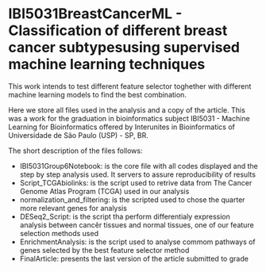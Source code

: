 # IBI5031BreastCancerML - Classification of different breast cancer subtypesusing supervised machine learning techniques

This work intends to test different feature selector toghether with different machine learning models to find the best combination.

Here we store all files used in the analysis and a copy of the article. This was a work for the graduation in bioinformatics subject 
IBI5031 - Machine Learning for Bioinformatics offered by Interunites in Bioinformatics of Universidade de São Paulo (USP) - SP, BR.

The short description of the files follows:

- IBI5031Group6Notebook: is the core file with all codes displayed and the step by step analysis used. It servers to assure reproducibility of results
- Script_TCGAbiolinks: is the script used to retrive data from The Cancer Genome Atlas Program (TCGA) used in our analysis
- normalization_and_filtering: is the scripted used to chose the quarter more relevant genes for analysis
- DESeq2_Script: is the script tha perform differentialy expression analysis between cancêr tissues and normal tissues, one of our feature selection methods used
- EnrichmentAnalysis: is the script used to analyse commom pathways of genes selected by the best feature selector method
- FinalArticle: presents the last version of the article submitted to grade

